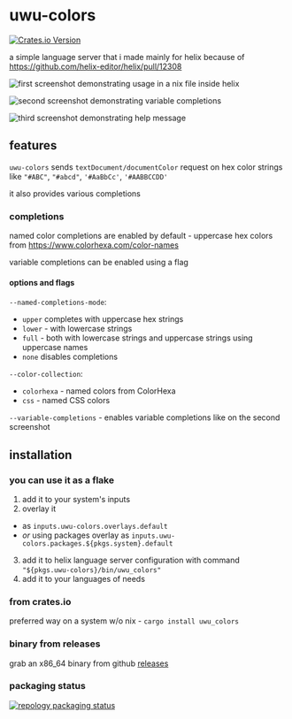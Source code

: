 # uwu-colors

[![Crates.io Version](https://img.shields.io/crates/v/uwu_colors?style=for-the-badge)](https://crates.io/crates/uwu_colors)

a simple language server that i made mainly for helix because of https://github.com/helix-editor/helix/pull/12308

![first screenshot demonstrating usage in a nix file inside helix](https://i.imgur.com/h1R35Gq.png)

![second screenshot demonstrating variable completions](https://i.imgur.com/xfUVAVB.png)

![third screenshot demonstrating help message](https://i.imgur.com/lrPDcDR.png)


## features

`uwu-colors` sends `textDocument/documentColor` request on hex color strings like `"#ABC"`, `"#abcd"`, `'#AaBbCc'`, `'#AABBCCDD'`

it also provides various completions


### completions

named color completions are enabled by default - uppercase hex colors from https://www.colorhexa.com/color-names

variable completions can be enabled using a flag


#### options and flags

`--named-completions-mode`:
- `upper` completes with uppercase hex strings
- `lower` - with lowercase strings
- `full` - both with lowercase strings and uppercase strings using uppercase names
- `none` disables completions

`--color-collection`:
- `colorhexa` - named colors from ColorHexa
- `css` - named CSS colors

`--variable-completions` - enables variable completions like on the second screenshot


## installation

### you can use it as a flake

1. add it to your system's inputs
2. overlay it
  - as `inputs.uwu-colors.overlays.default`
  - *or* using packages overlay as `inputs.uwu-colors.packages.${pkgs.system}.default`
3. add it to helix language server configuration with command `"${pkgs.uwu-colors}/bin/uwu_colors"`
4. add it to your languages of needs


### from crates.io

preferred way on a system w/o nix - `cargo install uwu_colors`


### binary from releases

grab an x86_64 binary from github [releases](https://github.com/q60/uwu_colors/releases)


### packaging status

[![repology packaging status](https://repology.org/badge/vertical-allrepos/uwu-colors.svg)](https://repology.org/project/uwu-colors/versions)
